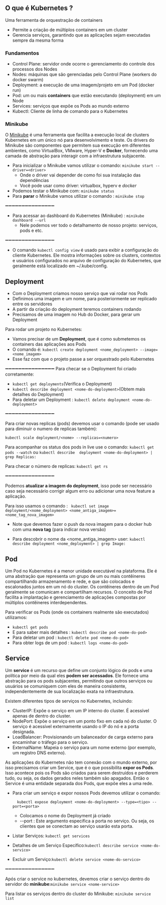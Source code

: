## O que é Kubernetes ?
Uma ferramenta de orquestração de containers
- Permite a criação de múltiplos containers em um cluster
- Gerencia serviços, garantindo que as aplicações sejam executadas sempre da mesma forma

### Fundamentos
- Control Plane: servidor onde ocorre o gerenciamento do controle dos processos dos Nodes
- Nodes: máquinas que são gerenciadas pelo Control Plane (workers do docker swarm)
- Deployment: a execução de uma imagem/projeto em um Pod (docker run)
- Pod: um ou mais **containers** que estão executando (deployment) em um Node 
- Services: serviços que expõe os Pods ao mundo externo
- Kubectl: Cliente de linha de comando para o Kubernetes

### Minikube
O  [Minikube](https://docs.altinity.com/altinitykubernetesoperator/kubernetesinstallguide/minikubeonlinux/) é uma ferramenta que facilita a execução local de clusters Kubernetes em um único nó para desenvolvimento e teste. Os drivers do Minikube são componentes que permitem sua execução em diferentes ambientes, como VirtualBox, VMware, Hyper-V e **Docker**, fornecendo uma camada de abstração para interagir com a infraestrutura subjacente.


- Para inicializar o Minikube vamos utilizar o comando: ```minikube start --driver=<driver>```
  - Onde o driver vai depender de como foi sua instalação das dependências
  - Você pode usar como driver: virtualbox, hyperv e *docker*
- Podemos testar o Minikube com: ```minikube status```
- Para **parar** o Minikube vamos utilizar o comando : ```minikube stop```

➖➖➖➖➖➖➖➖➖➖➖➖➖➖➖
- Para acessar ao dashboard do Kubernetes (Minikube) : ```minikube dashboard --url```
  - Nele podemos ver todo o detalhamento de nosso projeto: serviços, pods e etc.

➖➖➖➖➖➖➖➖➖➖➖➖➖➖➖ 
- O comando ```kubectl config view``` é usado para exibir a configuração do cliente Kubernetes. Ele mostra informações sobre os clusters, contextos e usuários configurados no arquivo de configuração do Kubernetes, que geralmente está localizado em ~/.kube/config.


## Deployment

- Com o Deployment criamos nosso serviço que vai rodar nos Pods
- Definimos uma imagem e um nome, para posteriormente ser replicado entre os servidores
- A partir da criação do deployment teremos containers rodando
- Precisamos de uma imagem no Hub do Docker, para gerar um Deployment

Para rodar um projeto no Kubernetes: 
- Vamos precisar de um **Deployment**, que é como submetemos os containers das aplicações aos Pods
- O comando é: ```kubectl create deployment <nome_deployment> --image=<nome_imagem>```
- Esse faz com que o projeto passe a ser orquestrado pelo Kubernetes

➖➖➖➖➖➖➖➖➖➖➖➖➖➖➖
Para checar se o Deployment foi criado corretamente:
- ```kubectl get deployments```(Verifica o Deployment)
- ```kubectl describe deployment <nome-do-deployment>```(Obtem mais detalhes do Deployment)
- Para deletar um Deployment : ```kubectl delete deployment <nome-do-deployment>```

➖➖➖➖➖➖➖➖➖➖➖➖➖➖➖

Para criar novas replicas (pods) devemos usar o comando (pode ser usado para diminuir o numero de replicas também):
```
kubectl scale deployment/<nome> --replicas=<numero>
```
Para acompanhar os status dos pods in live use o comando: ```kubectl get pods --watch``` ou ```kubectl describe  deployment <nome-do-deployment> | grep Replicas:```

Para checar o número de replicas: ```kubectl get rs```

➖➖➖➖➖➖➖➖➖➖➖➖➖➖➖

Podemos **atualizar a imagem do deployment**, isso pode ser necessário caso seja necessário corrigir algum erro ou adicionar uma nova feature a aplicação.

Para isso usamos o comando : ``` kubectl set image deployment/<nome_deployment> <nome_antiga_imagem>=<nome_tag_nova_imagem>```

  * Note que devemos fazer o push da nova imagem para o docker hub com uma **nova tag** (para indicar nova versão)
  
  * Para descobrir o nome da <nome_antiga_imagem> user: ```kubectl describe deployment <nome_deployment> | grep Image:```

## Pod
Um Pod no Kubernetes é a menor unidade executável na plataforma. Ele é uma abstração que representa um grupo de um ou mais contêineres compartilhando armazenamento e rede, e que são colocados e escalonados juntos em um nó do cluster. Os contêineres dentro de um Pod geralmente se comunicam e compartilham recursos. O conceito de Pod facilita a implantação e gerenciamento de aplicações compostas por múltiplos contêineres interdependentes.

Para verificar os Pods (onde os containers realmente são executados) utilizamos: 
- ```kubectl get pods```
- E para saber mais detalhes : ```kubectl describe pod <nome-do-pod>```
- Para deletar um pod : ```kubectl delete pod <nome-do-pod>```
- Para obter logs de um pod : ```kubectl logs <nome-do-pod>```




## Service
Um **service** é um recurso que define um conjunto lógico de pods e uma política por meio da qual eles **podem ser acessados**. 
Ele fornece uma abstração para os pods subjacentes, permitindo que outros serviços ou usuários se comuniquem com eles de maneira consistente, independentemente de sua localização exata na infraestrutura.

Existem diferentes tipos de serviços no Kubernetes, incluindo:

- ClusterIP: Expõe o serviço em um IP interno do cluster. É acessível apenas de dentro do cluster.
- NodePort: Expõe o serviço em um ponto fixo em cada nó do cluster. O serviço é acessível externamente usando o IP do nó e a porta designada.
- LoadBalancer: Provisionando um balanceador de carga externo para encaminhar o tráfego para o serviço.
- ExternalName: Mapeia o serviço para um nome externo (por exemplo, um registro DNS externo).

As aplicações do Kubernetes não tem conexão com o mundo externo, por isso precisamos criar um Service, que é o que possibilita **expor os Pods**. Isso acontece pois os Pods são criados para serem destruídos e perderem tudo, ou seja, os dados gerados neles também são apagados. Então o Service é uma entidade separada dos Pods, que expõe eles a uma rede.


- Para criar um serviço e expor nossos Pods devemos utilizar o comando:
  ```
    kubectl expose deployment <nome-do-deployment> --type=<tipo> --port=<porta>
  ```
  - Colocamos o nome do Deployment já criado
  - --port :  Este argumento especifica a porta no serviço. Ou seja, os clientes que se conectam ao serviço usarão esta porta.

    
- Listar Serviços: ```kubectl get services```
- Detalhes de um Serviço Específico:```kubectl describe service <nome-do-servico>```
- Excluir um Serviço:```kubectl delete service <nome-do-servico> ```

➖➖➖➖➖➖➖➖➖➖➖➖➖➖➖

Após criar o service no kubernetes, devemos criar o serviço dentro do servidor do **minikube**:```minikube service <nome-service>```

Para listar os serviços dentro do cluster do Minikube: ```minikube service list```

